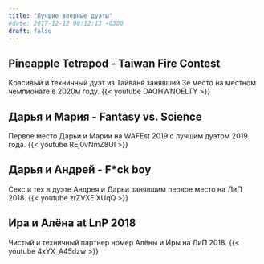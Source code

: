 ```yaml
---
title: "Лучшие веерные дуэты"
#date: 2017-12-12 08:12:13 +0300
draft: false
---
```


## Pineapple Tetrapod - Taiwan Fire Contest
Красивый и техничный дуэт из Тайваня занявший 3е место на местном чемпионате в 2020м году.
{{< youtube DAQHWNOELTY >}}

## Дарья и Мария - Fantasy vs. Science 
Первое место Дарьи и Марии на WAFEst 2019 с лучшим дуэтом 2019 года.
{{< youtube REj0vNmZ8UI >}}

## Дарья и Андрей - F\*ck boy
Секс и тех в дуэте Андрея и Дарьи занявшим первое место на ЛиП 2018.
{{< youtube zrZVXElXUqQ >}}

## Ира и Алёна at LnP 2018
Чистый и техничный партнер номер Алёны и Иры на ЛиП 2018.
{{< youtube 4xYX_A45dzw >}}

